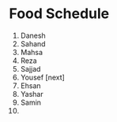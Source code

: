 # Food Schedule

1. Danesh
2. Sahand
3. Mahsa
4. Reza
5. Sajjad
6. Yousef [next]
7. Ehsan
8. Yashar
9. Samin
10. 